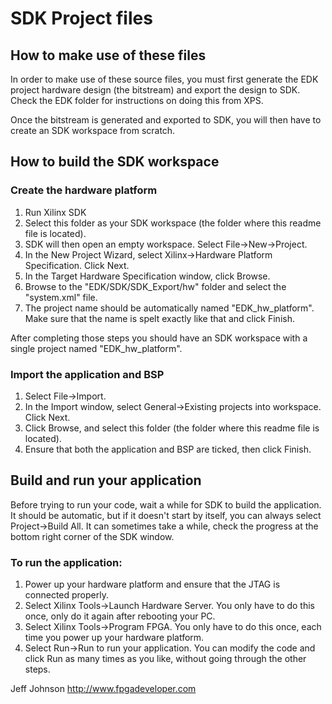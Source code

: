 SDK Project files
=================

How to make use of these files
------------------------------

In order to make use of these source files, you must first generate
the EDK project hardware design (the bitstream) and export the design
to SDK. Check the EDK folder for instructions on doing this from XPS.

Once the bitstream is generated and exported to SDK, you will then have
to create an SDK workspace from scratch.

How to build the SDK workspace
------------------------------

### Create the hardware platform

1. Run Xilinx SDK
2. Select this folder as your SDK workspace (the folder where this
readme file is located).
3. SDK will then open an empty workspace. Select File->New->Project.
4. In the New Project Wizard, select Xilinx->Hardware Platform
Specification. Click Next.
5. In the Target Hardware Specification window, click Browse.
6. Browse to the "EDK/SDK/SDK_Export/hw" folder and select the
"system.xml" file.
7. The project name should be automatically named "EDK_hw_platform".
Make sure that the name is spelt exactly like that and click Finish.

After completing those steps you should have an SDK workspace with a
single project named "EDK_hw_platform".

### Import the application and BSP

1. Select File->Import.
2. In the Import window, select General->Existing projects into
workspace. Click Next.
3. Click Browse, and select this folder (the folder where this
readme file is located).
4. Ensure that both the application and BSP are ticked, then click
Finish.

Build and run your application
------------------------------

Before trying to run your code, wait a while for SDK to build the
application. It should be automatic, but if it doesn't start by
itself, you can always select Project->Build All. It can sometimes
take a while, check the progress at the bottom right corner of the
SDK window.

### To run the application:

1. Power up your hardware platform and ensure that the JTAG is
connected properly.
2. Select Xilinx Tools->Launch Hardware Server. You only have to
do this once, only do it again after rebooting your PC.
3. Select Xilinx Tools->Program FPGA. You only have to do this
once, each time you power up your hardware platform.
4. Select Run->Run to run your application. You can modify the code
and click Run as many times as you like, without going through
the other steps.


Jeff Johnson
http://www.fpgadeveloper.com
